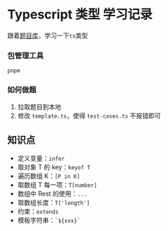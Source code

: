 # Typescript 类型 学习记录

 跟着[题目库](https://github.com/type-challenges/type-challenges)，学习一下`ts`类型

### 包管理工具

  `pnpm`

### 如何做题

1. 拉取题目到本地
2. 修改 `template.ts`，使得 `test-cases.ts` 不报错即可

## 知识点

- 定义变量：`infer`
- 取对象 T 的 key：`keyof T`
- 遍历数组 K：`[P in K]`
- 取数组 T 每一项：`T[number]`
- 数组中 Rest 的使用：`...`
- 取数组长度：`T['length']`
- 约束：`extends`
- 模板字符串：``` `${xxx}` ```
